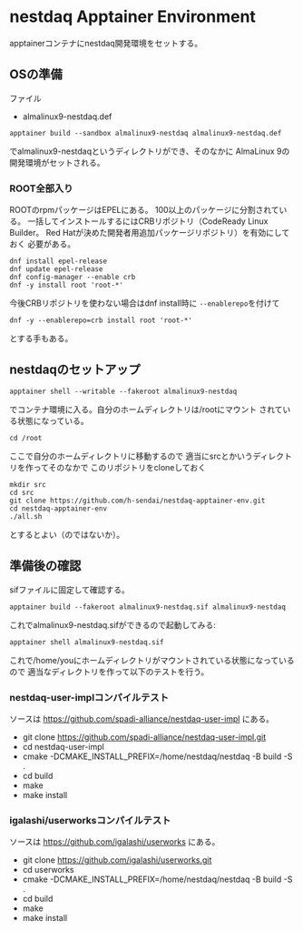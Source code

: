 # nestdaq Apptainer Environment

apptainerコンテナにnestdaq開発環境をセットする。

## OSの準備

ファイル

- almalinux9-nestdaq.def

```
apptainer build --sandbox almalinux9-nestdaq almalinux9-nestdaq.def
```

でalmalinux9-nestdaqというディレクトリができ、そのなかに
AlmaLinux 9の開発環境がセットされる。

### ROOT全部入り

ROOTのrpmパッケージはEPELにある。
100以上のパッケージに分割されている。
一括してインストールするにはCRBリポジトリ（CodeReady Linux Builder。
Red Hatが決めた開発者用追加パッケージリポジトリ）を有効にしておく
必要がある。

```
dnf install epel-release
dnf update epel-release
dnf config-manager --enable crb
dnf -y install root 'root-*'
```

今後CRBリポジトリを使わない場合はdnf install時に
``--enablerepo``を付けて

```
dnf -y --enablerepo=crb install root 'root-*'
```
とする手もある。

## nestdaqのセットアップ

```
apptainer shell --writable --fakeroot almalinux9-nestdaq
```

でコンテナ環境に入る。自分のホームディレクトリは/rootにマウント
されている状態になっている。

```
cd /root
```
ここで自分のホームディレクトリに移動するので
適当にsrcとかいうディレクトリを作ってそのなかで
このリポジトリをcloneしておく
```
mkdir src
cd src
git clone https://github.com/h-sendai/nestdaq-apptainer-env.git
cd nestdaq-apptainer-env
./all.sh
```
とするとよい（のではないか）。

## 準備後の確認

sifファイルに固定して確認する。

```
apptainer build --fakeroot almalinux9-nestdaq.sif almalinux9-nestdaq
```
これでalmalinux9-nestdaq.sifができるので起動してみる:
```
apptainer shell almalinux9-nestdaq.sif
```

これで/home/youにホームディレクトリがマウントされている状態になっているので
適当なディレクトリを作って以下のテストを行う。

### nestdaq-user-implコンパイルテスト

ソースは
https://github.com/spadi-alliance/nestdaq-user-impl
にある。

- git clone https://github.com/spadi-alliance/nestdaq-user-impl.git
- cd nestdaq-user-impl
- cmake -DCMAKE_INSTALL_PREFIX=/home/nestdaq/nestdaq -B build -S .
- cd build
- make
- make install

### igalashi/userworksコンパイルテスト

ソースは
https://github.com/igalashi/userworks
にある。

- git clone https://github.com/igalashi/userworks.git
- cd userworks
- cmake -DCMAKE_INSTALL_PREFIX=/home/nestdaq/nestdaq -B build -S .
- cd build
- make
- make install
